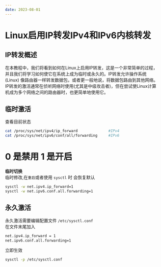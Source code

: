 ```yaml
---
date: 2023-08-01
---
```

# Linux启用IP转发IPv4和IPv6内核转发

## IP转发概述

在本教程中，我们将看到如何在Linux上启用IP转发，这是一个非常简单的过程，并且我们将学习如何使它在系统上成为临时或永久的。IP转发允许操作系统(Linux) 像路由器一样转发数据包，或者更一般地说，将数据包路由到其他网络。IP转发的激活通常在侦听网络时使用(尤其是中级攻击者)，但在尝试使Linux计算机成为多个网络之间的路由器时，也更简单地使用它。

## 临时激活

查看目前状态

```sh
cat /proc/sys/net/ipv4/ip_forward              #IPv4
cat /proc/sys/net/ipv6/conf/all/forwarding     #IPv6
```

# 0 是禁用  1 是开启

**临时切换**  
临时修改,在`重启`或者使用 `sysctl` 时 会恢复默认

```sh
sysctl -w net.ipv4.ip_forward=1
sysctl -w net.ipv6.conf.all.forwarding=1
```

## 永久激活

永久激活需要编辑配置文件 `/etc/sysctl.conf`  
在文件末尾加入

```sh
net.ipv4.ip_forward = 1
net.ipv6.conf.all.forwarding=1
```

立即生效

```sh
sysctl -p /etc/sysctl.conf
```